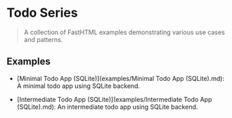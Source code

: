 # Todo Series

> A collection of FastHTML examples demonstrating various use cases and patterns.

## Examples

- [Minimal Todo App (SQLite)](examples/Minimal Todo App (SQLite).md): A minimal todo app using SQLite backend.

- [Intermediate Todo App (SQLite)](examples/Intermediate Todo App (SQLite).md): An intermediate todo app using SQLite backend.
